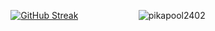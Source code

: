 <p
    align="center"
    style="display: flex; justify-content: space-evenly; align-items: center"
>
    <a href="https://git.io/streak-stats"
        ><img
            src="https://github-readme-streak-stats.herokuapp.com?user=PikaPool2402&theme=highcontrast"
            alt="GitHub Streak"
    /></a>
    <img
        src="https://github-readme-stats.vercel.app/api/top-langs?username=pikapool2402&theme=highcontrast&show_icons=true&locale=en&layout=compact"
        alt="pikapool2402"
    />
</p>
